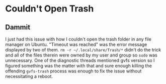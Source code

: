 # Couldn't Open Trash
## Dammit

I just had this issue with how I couldn't open the trash folder in any file
manager on Ubuntu. "Timeout was reached" was the error message displayed by
two of them. `rm -r ~/.local/share/Trash/*` didn't do the trick and all of the
files therein were owned by my user and group so `sudo` was unnecessary. One
of the diagnostic threads mentioned gvfs version so I figured something was
the matter with that and sure enough killing the offending `gvfs-trash`
process was enough to fix the issue without necessitating a reboot.
